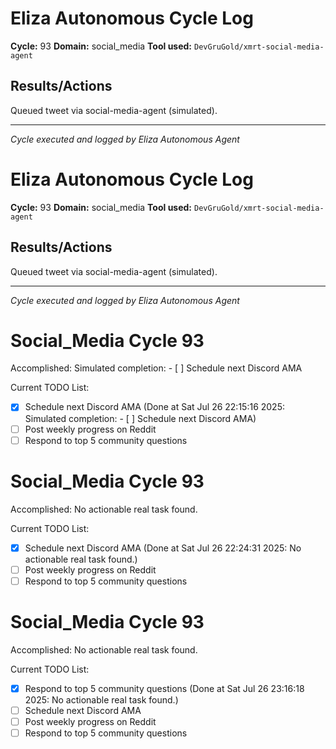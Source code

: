 # Eliza Autonomous Cycle Log

**Cycle:** 93
**Domain:** social_media
**Tool used:** `DevGruGold/xmrt-social-media-agent`

## Results/Actions
Queued tweet via social-media-agent (simulated).

---
*Cycle executed and logged by Eliza Autonomous Agent*

# Eliza Autonomous Cycle Log

**Cycle:** 93
**Domain:** social_media
**Tool used:** `DevGruGold/xmrt-social-media-agent`

## Results/Actions
Queued tweet via social-media-agent (simulated).

---
*Cycle executed and logged by Eliza Autonomous Agent*

# Social_Media Cycle 93

Accomplished: Simulated completion: - [ ] Schedule next Discord AMA

Current TODO List:

- [x] Schedule next Discord AMA  (Done at Sat Jul 26 22:15:16 2025: Simulated completion: - [ ] Schedule next Discord AMA)
- [ ] Post weekly progress on Reddit
- [ ] Respond to top 5 community questions

# Social_Media Cycle 93

Accomplished: No actionable real task found.

Current TODO List:

- [x] Schedule next Discord AMA  (Done at Sat Jul 26 22:24:31 2025: No actionable real task found.)
- [ ] Post weekly progress on Reddit
- [ ] Respond to top 5 community questions

# Social_Media Cycle 93

Accomplished: No actionable real task found.

Current TODO List:

- [x] Respond to top 5 community questions  (Done at Sat Jul 26 23:16:18 2025: No actionable real task found.)
- [ ] Schedule next Discord AMA
- [ ] Post weekly progress on Reddit
- [ ] Respond to top 5 community questions